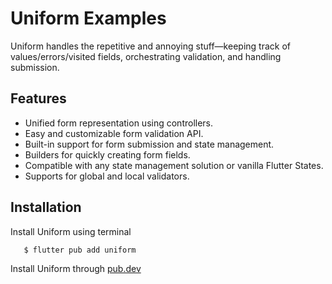 
# Uniform Examples

Uniform handles the repetitive and annoying stuff—keeping track of values/errors/visited fields, orchestrating validation, and handling submission.
## Features

- Unified form representation using controllers.
- Easy and customizable form validation API.
- Built-in support for form submission and state management.
- Builders for quickly creating form fields.
- Compatible with any state management solution or vanilla Flutter States.
- Supports for global and local validators.





## Installation

Install Uniform using terminal 

```bash
   $ flutter pub add uniform
```
Install Uniform through [pub.dev](https://pub.dev/packages/uniform) 
    


    